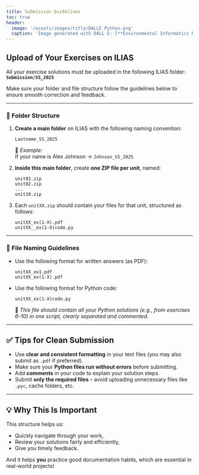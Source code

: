 ```yaml
---
title: Submission Guidelines
toc: true
header:
  image: '/assets/images/title/DALLE_Python.png'
  caption: 'Image generated with DALL E: [**Environmental Informatics Marburg**](https://www.uni-marburg.de/en/fb19/disciplines/physisch/environmentalinformatics)'
---
```


## Upload of Your Exercises on ILIAS

All your exercise solutions must be uploaded in the following ILIAS folder:  
**`Submission/SS_2025`**

Make sure your folder and file structure follow the guidelines below to ensure smooth correction and feedback.

---

### 📁 Folder Structure

1. **Create a main folder** on ILIAS with the following naming convention:
   ```
   Lastname_SS_2025
   ```

   🔸 *Example:*  
   If your name is Alex Johnson → `Johnson_SS_2025`

2. **Inside this main folder**, create **one ZIP file per unit**, named:
   ```
   unit01.zip
   unit02.zip
   ...
   unit10.zip
   ```

3. Each `unitXX.zip` should contain your files for that unit, structured as follows:
   ```
   unitXX_ex(1-X).pdf
   unitXX__ex(1-X)code.py
   ```

---

### 📄 File Naming Guidelines

- Use the following format for written answers (as PDF):
  ```
  unitXX_ex1.pdf
  unitXX_ex(1-X).pdf
  ```

- Use the following format for Python code:
  ```
  unitXX_ex(1-X)code.py
  ```

  📝 *This file should contain all your Python solutions (e.g., from exercises 6–10) in one script, clearly separated and commented.*

---

## ✅ Tips for Clean Submission

- Use **clear and consistent formatting** in your text files (you may also submit as `.pdf` if preferred).
- Make sure your **Python files run without errors** before submitting.
- Add **comments** in your code to explain your solution steps.
- Submit **only the required files** – avoid uploading unnecessary files like `.pyc`, cache folders, etc.

---

## 💡 Why This Is Important

This structure helps us:
- Quickly navigate through your work,
- Review your solutions fairly and efficiently,
- Give you timely feedback.

And it helps **you** practice good documentation habits, which are essential in real-world projects!
